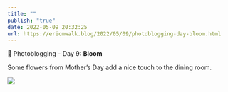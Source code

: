```yaml
---
title: ""
publish: "true"
date: 2022-05-09 20:32:25
url: https://ericmwalk.blog/2022/05/09/photoblogging-day-bloom.html
---
```


📸 Photoblogging - Day 9: **Bloom**

Some flowers from Mother’s Day add a nice touch to the dining room.

![](https://ericmwalk.blog/uploads/2022/3540e53175.jpg)
